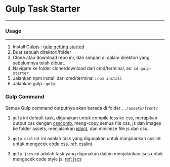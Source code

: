 # Gulp Task Starter
---

### Usage
---
1. Install Gulpjs : [gulp getting started](https://github.com/gulpjs/gulp/blob/master/docs/getting-started.md#getting-started)
2. Buat sebuah direktori/folder
3. Clone atau download repo ini, dan simpan di dalam direktori yang sebelumnya telah dibuat.
4. Navigate ke folder clone/download dari cmd/terminal, ex: `cd gulp-starter`
5. Jalankan npm install dari cmd/terminal : `npm install`
6. Jalankan gulp : `gulp`

### Gulp Command

Semua Gulp command outputnya akan berada di folder `../assets/front/`

1. `gulp` ini default task, digunakan untuk compile less ke css, merapikan output css dengan [csscomb](https://github.com/csscomb/csscomb), meng-copy semua file css, js dan images ke folder assets, menjalankan [jshint](https://github.com/jshint/jshint/), dan minimize file js dan css.

2. `gulp csslint` ini adalah task yang digunakan untuk manjalankan csslint untuk mengecek code css. [ref: csslint](https://github.com/stubbornella/csslint)

3. `gulp jscs` ini adalah task yang digunakan dalam menjalankan jscs untuk mengecek code style js. [ref: jscs](https://github.com/mdevils/node-jscs)

